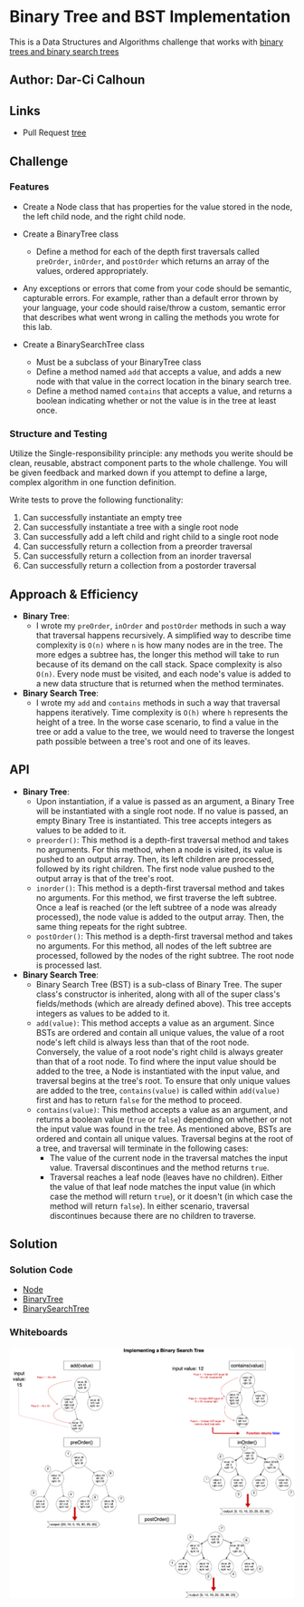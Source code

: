 # Binary Tree and BST Implementation

This is a Data Structures and Algorithms challenge that works with [binary trees and binary search trees](https://codefellows.github.io/common_curriculum/data_structures_and_algorithms/Code_401/class-15/resources/Trees.html)

## Author: Dar-Ci Calhoun

## Links

- Pull Request [tree](https://github.com/dcalhoun286/data-structures-and-algorithms/pull/40)

## Challenge

### Features

- Create a Node class that has properties for the value stored in the node, the left child node, and the right child node.
- Create a BinaryTree class
  - Define a method for each of the depth first traversals called `preOrder`, `inOrder`, and `postOrder` which returns an array of the values, ordered appropriately.

- Any exceptions or errors that come from your code should be semantic, capturable errors. For example, rather than a default error thrown by your language, your code should raise/throw a custom, semantic error that describes what went wrong in calling the methods you wrote for this lab.

- Create a BinarySearchTree class
  - Must be a subclass of your BinaryTree class
  - Define a method named `add` that accepts a value, and adds a new node with that value in the correct location in the binary search tree.
  - Define a method named `contains` that accepts a value, and returns a boolean indicating whether or not the value is in the tree at least once.

### Structure and Testing

Utilize the Single-responsibility principle: any methods you werite should be clean, reusable, abstract component parts to the whole challenge. You will be given feedback and marked down if you attempt to define a large, complex algorithm in one function definition.

Write tests to prove the following functionality:

1. Can successfully instantiate an empty tree
1. Can successfully instantiate a tree with a single root node
1. Can successfully add a left child and right child to a single root node
1. Can successfully return a collection from a preorder traversal
1. Can successfully return a collection from an inorder traversal
1. Can successfully return a collection from a postorder traversal

## Approach & Efficiency

- **Binary Tree**:
  - I wrote my `preOrder`, `inOrder` and `postOrder` methods in such a way that traversal happens recursively. A simplified way to describe time complexity is `O(n)` where `n` is how many nodes are in the tree. The more edges a subtree has, the longer this method will take to run because of its demand on the call stack. Space complexity is also `O(n)`. Every node must be visited, and each node's value is added to a new data structure that is returned when the method terminates.
- **Binary Search Tree**:
  - I wrote my `add` and `contains` methods in such a way that traversal happens iteratively. Time complexity is `O(h)` where `h` represents the height of a tree. In the worse case scenario, to find a value in the tree or add a value to the tree, we would need to traverse the longest path possible between a tree's root and one of its leaves.

## API

- **Binary Tree**:
  - Upon instantiation, if a value is passed as an argument, a Binary Tree will be instantiated with a single root node. If no value is passed, an empty Binary Tree is instantiated. This tree accepts integers as values to be added to it.
  - `preorder()`: This method is a depth-first traversal method and takes no arguments. For this method, when a node is visited, its value is pushed to an output array. Then, its left children are processed, followed by its right children. The first node value pushed to the output array is that of the tree's root.
  - `inorder()`: This method is a depth-first traversal method and takes no arguments. For this method, we first traverse the left subtree. Once a leaf is reached (or the left subtree of a node was already processed), the node value is added to the output array. Then, the same thing repeats for the right subtree.
  - `postOrder()`: This method is a depth-first traversal method and takes no arguments. For this method, all nodes of the left subtree are processed, followed by the nodes of the right subtree. The root node is processed last.
- **Binary Search Tree**:
  - Binary Search Tree (BST) is a sub-class of Binary Tree. The super class's constructor is inherited, along with all of the super class's fields/methods (which are already defined above). This tree accepts integers as values to be added to it.
  - `add(value)`: This method accepts a value as an argument. Since BSTs are ordered and contain all unique values, the value of a root node's left child is always less than that of the root node. Conversely, the value of a root node's right child is always greater than that of a root node. To find where the input value should be added to the tree, a Node is instantiated with the input value, and traversal begins at the tree's root. To ensure that only unique values are added to the tree, `contains(value)` is called within `add(value)` first and has to return `false` for the method to proceed.
  - `contains(value)`: This method accepts a value as an argument, and returns a boolean value (`true` or `false`) depending on whether or not the input value was found in the tree. As mentioned above, BSTs are ordered and contain all unique values. Traversal begins at the root of a tree, and traversal will terminate in the following cases:
    - The value of the current node in the traversal matches the input value. Traversal discontinues and the method returns `true`.
    - Traversal reaches a leaf node (leaves have no children). Either the value of that leaf node matches the input value (in which case the method will return `true`), or it doesn't (in which case the method will return `false`). In either scenario, traversal discontinues because there are no children to traverse.

## Solution

### Solution Code

- [Node](lib/node.js)
- [BinaryTree](lib/binary-tree.js)
- [BinarySearchTree](lib/binary-search-tree.js)

### Whiteboards

![whiteboard](./assets/tree.drawio.png)
